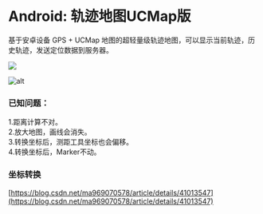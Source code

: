 # Android: 轨迹地图UCMap版
基于安卓设备 GPS + UCMap 地图的超轻量级轨迹地图，可以显示当前轨迹，历史轨迹，发送定位数据到服务器。

<a href="http://www.creable.cn/kuibu/index.asp"><img src="http://www.creable.cn/kuibu/images/top_01.gif"></a>

![alt](preview.png)

### 已知问题：
1.距离计算不对。  
2.放大地图，画线会消失。  
3.转换坐标后，测距工具坐标也会偏移。  
4.转换坐标后，Marker不动。

### 坐标转换
[https://blog.csdn.net/ma969070578/article/details/41013547](https://blog.csdn.net/ma969070578/article/details/41013547)